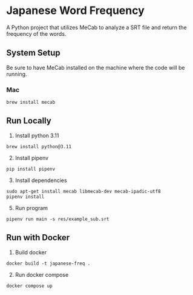 # Japanese Word Frequency

A Python project that utilizes MeCab to analyze a SRT file and return the frequency of the words.

## System Setup

Be sure to have MeCab installed on the machine where the code will be running.

### Mac

```shell
brew install mecab
```

## Run Locally

1. Install python 3.11

```shell
brew install python@3.11
```

2. Install pipenv

```shell
pip install pipenv
```

3. Install dependencies

```shell
sudo apt-get install mecab libmecab-dev mecab-ipadic-utf8
pipenv install
```

5. Run program

```shell
pipenv run main -s res/example_sub.srt
```

## Run with Docker

1. Build docker

```shell
docker build -t japanese-freq .
```

2. Run docker compose

```shell
docker compose up
```
